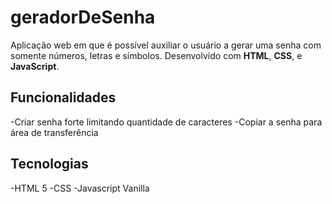 # geradorDeSenha

Aplicação web em que é possível auxiliar o usuário a gerar uma senha com somente números, letras e símbolos. Desenvolvido com **HTML**, **CSS**, e **JavaScript**.

## Funcionalidades

-Criar senha forte limitando quantidade de caracteres
-Copiar a senha para área de transferência

## Tecnologias

-HTML 5
-CSS
-Javascript Vanilla
